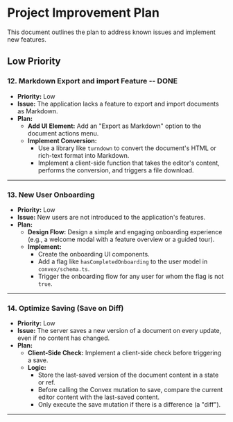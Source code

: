 # Project Improvement Plan

This document outlines the plan to address known issues and implement new features.


## Low Priority

### 12. Markdown Export and import Feature -- DONE

*   **Priority:** Low
*   **Issue:** The application lacks a feature to export and import documents as Markdown.
*   **Plan:**
    *   **Add UI Element:** Add an "Export as Markdown" option to the document actions menu.
    *   **Implement Conversion:**
        *   Use a library like `turndown` to convert the document's HTML or rich-text format into Markdown.
        *   Implement a client-side function that takes the editor's content, performs the conversion, and triggers a file download.

---

### 13. New User Onboarding

*   **Priority:** Low
*   **Issue:** New users are not introduced to the application's features.
*   **Plan:**
    *   **Design Flow:** Design a simple and engaging onboarding experience (e.g., a welcome modal with a feature overview or a guided tour).
    *   **Implement:**
        *   Create the onboarding UI components.
        *   Add a flag like `hasCompletedOnboarding` to the user model in `convex/schema.ts`.
        *   Trigger the onboarding flow for any user for whom the flag is not `true`.

---

### 14. Optimize Saving (Save on Diff)

*   **Priority:** Low
*   **Issue:** The server saves a new version of a document on every update, even if no content has changed.
*   **Plan:**
    *   **Client-Side Check:** Implement a client-side check before triggering a save.
    *   **Logic:**
        *   Store the last-saved version of the document content in a state or ref.
        *   Before calling the Convex mutation to save, compare the current editor content with the last-saved content.
        *   Only execute the save mutation if there is a difference (a "diff").

---